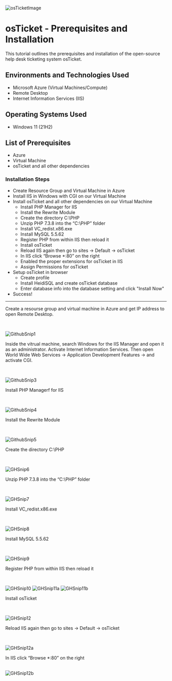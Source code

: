 ![osTicketImage](https://github.com/user-attachments/assets/4288550c-e3df-4f74-b292-eb7aa85c8e28)

<h1>osTicket - Prerequisites and Installation</h1>
This tutorial outlines the prerequisites and installation of the open-source help desk ticketing system osTicket.<br />

<h2>Environments and Technologies Used</h2>

- Microsoft Azure (Virtual Machines/Compute)
- Remote Desktop
- Internet Information Services (IIS)

<h2>Operating Systems Used </h2>

- Windows 11</b> (21H2)

<h2>List of Prerequisites</h2>

- Azure
- Virtual Machine
- osTicket and all other dependencies

<h3>Installation Steps</h3>

- Create Resource Group and Virtual Machine in Azure
- Install IIS in Windows with CGI on our Virtual Machine
- Install osTicket and all other dependencies on our Virtual Machine
  - Install PHP Manager for IIS
  - Install the Rewrite Module
  - Create the directory C:\PHP
  - Unzip PHP 7.3.8 into the “C:\PHP” folder
  - Install VC_redist.x86.exe
  - Install MySQL 5.5.62
  - Register PHP from within IIS then reload it
  - Install osTicket
  - Reload IIS again then go to sites -> Default -> osTicket
  - In IIS click “Browse *:80” on the right
  - Enabled the proper extensions for osTicket in IIS
  - Assign Permissions for osTicket
- Setup osTicket in browser
  - Create profile
  - Install HeidiSQL and create osTicket database
  - Enter database info into the database setting and click "Install Now"
- Success!

____________________________________________________________________________________________________________________________
<p>
Create a resourse group and virtual machine in Azure and get IP address to open Remote Desktop. 
</p>
<br />


![GithubSnip1](https://github.com/user-attachments/assets/73eeba0a-2d82-4ec5-b1e9-e8117efe605f)


<p>
Inside the vitrual machine, search Windows for the IIS Manager and open it as an administrator. Activate Internet Information Services. Then open World Wide Web Services -> Application Development Features -> and activate CGI.
</p>
<br />


![GithubSnip3](https://github.com/user-attachments/assets/7ef93750-7ba7-4f69-b9d0-7be136c03f8d)


<p>
Install PHP Managerf for IIS
</p>
<br />


![GithubSnip4](https://github.com/user-attachments/assets/6b06f38a-6b9d-40cd-ad70-14a7f3895a89)


<p>
Install the Rewrite Module
</p>
<br />


![GithubSnip5](https://github.com/user-attachments/assets/0ff29075-2c57-4dea-b146-2ac89914202d)


<p>
Create the directory C:\PHP
</p>
<br />


![GHSnip6](https://github.com/user-attachments/assets/879ec589-dc6e-4c35-93e0-cf3b9453130f)



<p>
Unzip PHP 7.3.8 into the “C:\PHP” folder
</p>
<br />

![GHSnip7](https://github.com/user-attachments/assets/8be1fcb5-8126-4f6c-86b3-0d66601f420b)


<p>
Install VC_redist.x86.exe
</p>
<br />

![GHSnip8](https://github.com/user-attachments/assets/1f7c5d78-30d1-46e5-94ec-a9d2d76e37c9)


<p>
Install MySQL 5.5.62
</p>
<br />


![GHSnip9](https://github.com/user-attachments/assets/bc408ca8-cf5b-478a-8c3f-868846353c29)


<p>
Register PHP from within IIS then reload it
</p>
<br />


![GHSnip10](https://github.com/user-attachments/assets/ddc2cb48-1249-4975-b32a-cd7da9d5a3b0)
![GHSnip11a](https://github.com/user-attachments/assets/f9b6b927-f658-476c-b53f-da1b19f8fc7f)
![GHSnip11b](https://github.com/user-attachments/assets/8941c1bc-a5ce-4f2d-90ab-eb46c134e2c6)


<p>
Install osTicket
</p>
<br />


![GHSnip12](https://github.com/user-attachments/assets/a7dc5693-33e4-4326-87d7-c8d8532b560c)


<p>
Reload IIS again then go to sites -> Default -> osTicket
</p>
<br />


![GHSnip12a](https://github.com/user-attachments/assets/1fd5843f-ee65-403e-b33f-604c13c314cd)


<p>
In IIS click “Browse *:80” on the right
</p>
<br /


![GHSnip12b](https://github.com/user-attachments/assets/0d6b53ae-a568-43d1-af39-e09f83355dec)























